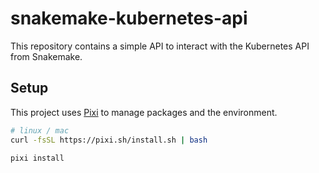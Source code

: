 # snakemake-kubernetes-api

This repository contains a simple API to interact with the Kubernetes API from Snakemake.

## Setup

This project uses [Pixi](https://pixi.sh/dev/) to manage packages and the environment. 

```bash
# linux / mac
curl -fsSL https://pixi.sh/install.sh | bash
```

```bash
pixi install
```